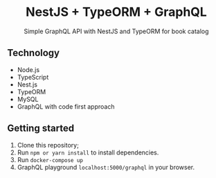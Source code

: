 <H1 align="center">
  NestJS + TypeORM + GraphQL
</H1>
<p align="center">Simple GraphQL API with NestJS and TypeORM for book catalog</p>

## Technology
* Node.js
* TypeScript
* Nest.js
* TypeORM
* MySQL
* GraphQL with code first approach

## Getting started

1. Clone this repository;<br />
2. Run `npm or yarn install` to install dependencies.<br />
3. Run `docker-compose up`<br />
4. GraphQL playground `localhost:5000/graphql` in your browser.<br />


